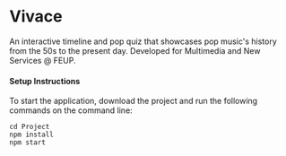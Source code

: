 # Vivace

An interactive timeline and pop quiz that showcases pop music's history from the 50s to the present day. 
Developed for Multimedia and New Services @ FEUP.

#### Setup Instructions

To start the application, download the project and run the following commands on the command line:

```
cd Project 
npm install
npm start 
```
